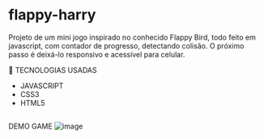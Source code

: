 # flappy-harry
Projeto de um mini jogo inspirado no conhecido Flappy Bird, todo feito em javascript, com contador de progresso, detectando colisão. O próximo passo é deixá-lo responsivo e acessível para celular.

🚀 TECNOLOGIAS USADAS
- JAVASCRIPT
- CSS3
- HTML5


##

DEMO GAME
![image](https://user-images.githubusercontent.com/95450101/220174896-c181e381-a416-4c4b-8094-da3679928a52.png)
